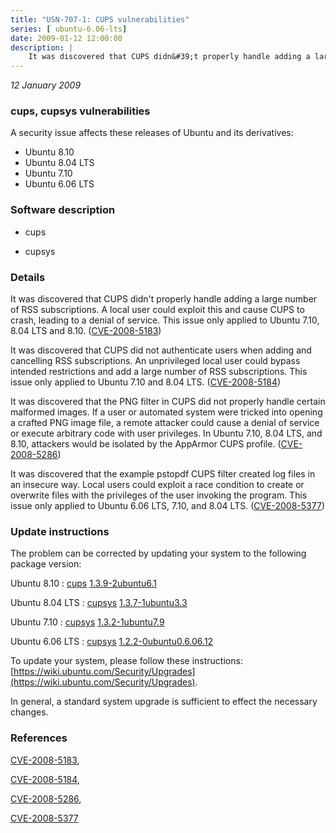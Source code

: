 ```yaml
---
title: "USN-707-1: CUPS vulnerabilities"
series: [ ubuntu-6.06-lts]
date: 2009-01-12 12:00:00
description: |
    It was discovered that CUPS didn&#39;t properly handle adding a large number of RSS subscriptions. A local user could exploit this and cause CUPS to crash, leading to a denial of service. This issue only applied to Ubuntu 7.10, 8.04 LTS and 8.10. ([CVE-2008-5183](http://people.ubuntu.com/~ubuntu-security/cve/CVE-2008-5183))
--- 
```

 
 

*12 January 2009*

### cups, cupsys vulnerabilities

A security issue affects these releases of Ubuntu and its derivatives:

* Ubuntu 8.10
* Ubuntu 8.04 LTS
* Ubuntu 7.10
* Ubuntu 6.06 LTS

### Software description

* cups 

* cupsys 

### Details

It was discovered that CUPS didn&#39;t properly handle adding a large number of RSS subscriptions. A local user could exploit this and cause CUPS to crash, leading to a denial of service. This issue only applied to Ubuntu 7.10, 8.04 LTS and 8.10. ([CVE-2008-5183](http://people.ubuntu.com/~ubuntu-security/cve/CVE-2008-5183))

It was discovered that CUPS did not authenticate users when adding and cancelling RSS subscriptions. An unprivileged local user could bypass intended restrictions and add a large number of RSS subscriptions. This issue only applied to Ubuntu 7.10 and 8.04 LTS. ([CVE-2008-5184](http://people.ubuntu.com/~ubuntu-security/cve/CVE-2008-5184))

It was discovered that the PNG filter in CUPS did not properly handle certain malformed images. If a user or automated system were tricked into opening a crafted PNG image file, a remote attacker could cause a denial of service or execute arbitrary code with user privileges. In Ubuntu 7.10, 8.04 LTS, and 8.10, attackers would be isolated by the AppArmor CUPS profile. ([CVE-2008-5286](http://people.ubuntu.com/~ubuntu-security/cve/CVE-2008-5286))

It was discovered that the example pstopdf CUPS filter created log files in an insecure way. Local users could exploit a race condition to create or overwrite files with the privileges of the user invoking the program. This issue only applied to Ubuntu 6.06 LTS, 7.10, and 8.04 LTS. ([CVE-2008-5377](http://people.ubuntu.com/~ubuntu-security/cve/CVE-2008-5377)) 

### Update instructions

The problem can be corrected by updating your system to the following package version:

Ubuntu 8.10
 : [cups](https://launchpad.net/ubuntu/+source/cups) <span> [1.3.9-2ubuntu6.1](https://launchpad.net/ubuntu/+source/cups/1.3.9-2ubuntu6.1) </span> 

Ubuntu 8.04 LTS
 : [cupsys](https://launchpad.net/ubuntu/+source/cupsys) <span> [1.3.7-1ubuntu3.3](https://launchpad.net/ubuntu/+source/cupsys/1.3.7-1ubuntu3.3) </span> 

Ubuntu 7.10
 : [cupsys](https://launchpad.net/ubuntu/+source/cupsys) <span> [1.3.2-1ubuntu7.9](https://launchpad.net/ubuntu/+source/cupsys/1.3.2-1ubuntu7.9) </span> 

Ubuntu 6.06 LTS
 : [cupsys](https://launchpad.net/ubuntu/+source/cupsys) <span> [1.2.2-0ubuntu0.6.06.12](https://launchpad.net/ubuntu/+source/cupsys/1.2.2-0ubuntu0.6.06.12) </span> 

To update your system, please follow these instructions: [https://wiki.ubuntu.com/Security/Upgrades](https://wiki.ubuntu.com/Security/Upgrades).

In general, a standard system upgrade is sufficient to effect the necessary changes. 

### References

 
 [CVE-2008-5183](http://people.ubuntu.com/~ubuntu-security/cve/CVE-2008-5183), 

 [CVE-2008-5184](http://people.ubuntu.com/~ubuntu-security/cve/CVE-2008-5184), 

 [CVE-2008-5286](http://people.ubuntu.com/~ubuntu-security/cve/CVE-2008-5286), 

 [CVE-2008-5377](http://people.ubuntu.com/~ubuntu-security/cve/CVE-2008-5377)
 

